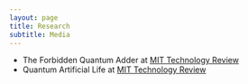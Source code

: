 ```yaml
---
layout: page
title: Research
subtitle: Media
---
```


- The Forbidden Quantum Adder at [MIT Technology Review](http://www.technologyreview.com/view/532866/other-interesting-arxiv-papers-week-ending-november-29-2014/)
- Quantum Artificial Life at  [MIT Technology Review](http://www.technologyreview.com/view/537676/quantum-life-spreads-entanglement-across-generations/)

